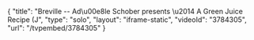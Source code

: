 {
    "title": "Breville -- Ad\u00e8le Schober presents \u2014 A Green Juice Recipe (J",
    "type": "solo",
    "layout": "iframe-static",
    "videoId": "3784305",
    "url": "\/tvpembed\/3784305"
}